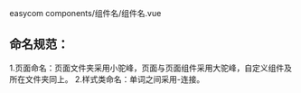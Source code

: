 easycom components/组件名/组件名.vue
## 命名规范：
   1.页面命名：页面文件夹采用小驼峰，页面与页面组件采用大驼峰，自定义组件及所在文件夹同上。
   2.样式类命名：单词之间采用-连接。